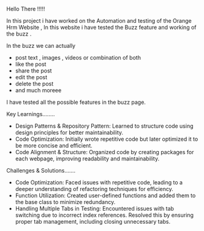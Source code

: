 Hello There !!!!!

In this project i have worked on the Automation and testing of the Orange Hrm Website , In this website i have tested the Buzz feature and working of the buzz .

In the buzz we can actually 
- post text , images , videos or combination of both
- like the post
- share the post
- edit the post
- delete the post
- and much moreee
  
I have tested all the possible features in the buzz page.

Key Learnings........

- Design Patterns & Repository Pattern: Learned to structure code using design principles for better maintainability.
- Code Optimization: Initially wrote repetitive code but later optimized it to be more concise and efficient.
- Code Alignment & Structure: Organized code by creating packages for each webpage, improving readability and maintainability.
  
Challenges & Solutions.......

- Code Optimization: Faced issues with repetitive code, leading to a deeper understanding of refactoring techniques for efficiency.
- Function Utilization: Created user-defined functions and added them to the base class to minimize redundancy.
- Handling Multiple Tabs in Testing: Encountered issues with tab switching due to incorrect index references. Resolved this by ensuring proper tab management, including closing unnecessary tabs.





